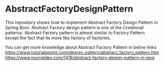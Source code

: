 # AbstractFactoryDesignPattern
This repository shows how to implement Abstract Factory Design Pattern in Spring Boot.
Abstract Factory design pattern is one of the Creational patterns. 
Abstract Factory pattern is almost similar to Factory Pattern except the fact that its more like factory of factories.

You can get more knowledge about Abstract Factory Pattern in below links:
https://www.tutorialspoint.com/design_pattern/abstract_factory_pattern.htm  
https://www.journaldev.com/1418/abstract-factory-design-pattern-in-java
